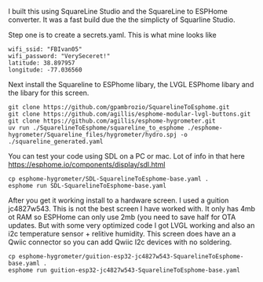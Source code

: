 I built this using SquareLine Studio and the SquareLine to ESPHome converter. It was a fast build due the the simplicty of Squarline Studio.

Step one is to create a secrets.yaml. This is what mine looks like 

```
wifi_ssid: "FBIvan05"
wifi_password: "VerySeceret!"
latitude: 38.897957
longitude: -77.036560
```

Next install the Squareline to ESPhome libary, the LVGL ESPhome libary and the libary for this screen.

```
git clone https://github.com/gpambrozio/SquarelineToEsphome.git
git clone https://github.com/agillis/esphome-modular-lvgl-buttons.git
git clone https://github.com/agillis/esphome-hygrometer.git
uv run ./SquarelineToEsphome/squareline_to_esphome ./esphome-hygrometer/Squareline_files/hygrometer/hydro.spj -o ./squareline_generated.yaml
```

You can test your code using SDL on a PC or mac. Lot of info in that here https://esphome.io/components/display/sdl.html

```
cp esphome-hygrometer/SDL-SquarelineToEsphome-base.yaml .
esphome run SDL-SquarelineToEsphome-base.yaml
```

After you get it working install to a hardware screen. I used a guition jc4827w543. This is not the best screen I have worked with. It only has 4mb ot RAM so ESPHome can only use 2mb (you need to save half for OTA updates. But with some very optimized code I got LVGL working and also an i2c temperature sensor + relitive humidity. This screen does have an a Qwiic connector so you can add Qwiic I2c devices with no soldering.

```
cp esphome-hygrometer/guition-esp32-jc4827w543-SquarelineToEsphome-base.yaml .
esphome run guition-esp32-jc4827w543-SquarelineToEsphome-base.yaml
```

